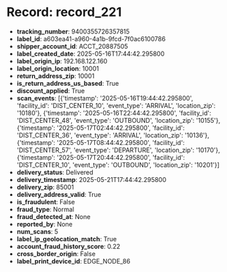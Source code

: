 # Record: record_221

- **tracking_number**: 9400355726357815
- **label_id**: a603ea41-a960-4a1b-9fcd-7f0ac6100786
- **shipper_account_id**: ACCT_20887505
- **label_created_date**: 2025-05-16T17:44:42.295800
- **label_origin_ip**: 192.168.122.160
- **label_origin_location**: 10001
- **return_address_zip**: 10001
- **is_return_address_us_based**: True
- **discount_applied**: True
- **scan_events**: [{'timestamp': '2025-05-16T19:44:42.295800', 'facility_id': 'DIST_CENTER_10', 'event_type': 'ARRIVAL', 'location_zip': '10180'}, {'timestamp': '2025-05-16T22:44:42.295800', 'facility_id': 'DIST_CENTER_48', 'event_type': 'OUTBOUND', 'location_zip': '10155'}, {'timestamp': '2025-05-17T02:44:42.295800', 'facility_id': 'DIST_CENTER_36', 'event_type': 'ARRIVAL', 'location_zip': '10136'}, {'timestamp': '2025-05-17T08:44:42.295800', 'facility_id': 'DIST_CENTER_57', 'event_type': 'DEPARTURE', 'location_zip': '10170'}, {'timestamp': '2025-05-17T20:44:42.295800', 'facility_id': 'DIST_CENTER_10', 'event_type': 'OUTBOUND', 'location_zip': '10201'}]
- **delivery_status**: Delivered
- **delivery_timestamp**: 2025-05-21T17:44:42.295800
- **delivery_zip**: 85001
- **delivery_address_valid**: True
- **is_fraudulent**: False
- **fraud_type**: Normal
- **fraud_detected_at**: None
- **reported_by**: None
- **num_scans**: 5
- **label_ip_geolocation_match**: True
- **account_fraud_history_score**: 0.22
- **cross_border_origin**: False
- **label_print_device_id**: EDGE_NODE_86